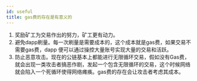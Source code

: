 ```yaml
---
id: useful
title: gas费的存在是有意义的
---
```


1. 奖励矿工为交易作出的努力，矿工更有动力。
2. 避免dapp刷量。每一次刷量是需要成本的，这个成本就是gas费，如果交易不需要gas费，dapp 便可以通过操控大量账号实现大量的交易和活跃。
3. 防止恶意攻击。现在的公链基本上都能进行无限循环交易，假如没有Gas费，就会出现一类攻击者搞恶作剧，发起一个包含无限循环的交易，这个时候网络就会陷入一个死循环使得网络瘫痪。gas费的存在会让攻击者考虑其成本。
